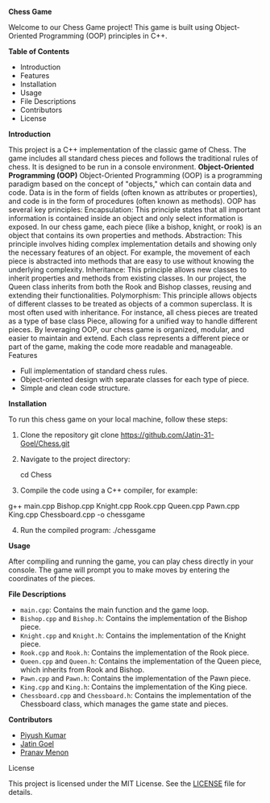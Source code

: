 **Chess Game**

Welcome to our Chess Game project! This game is built using Object-Oriented Programming (OOP) principles in C++.

**Table of Contents**

- Introduction
- Features
- Installation
- Usage
- File Descriptions
- Contributors
- License

**Introduction**

This project is a C++ implementation of the classic game of Chess. The game includes all standard chess pieces and follows the traditional rules of chess. It is designed to be run in a console environment.
**Object-Oriented Programming (OOP)**
Object-Oriented Programming (OOP) is a programming paradigm based on the concept of "objects," which can contain data and code. Data is in the form of fields (often known as attributes or properties), and code is in the form of procedures (often known as methods).
OOP has several key principles:
Encapsulation: This principle states that all important information is contained inside an object and only select information is exposed. In our chess game, each piece (like a bishop, knight, or rook) is an object that contains its own properties and methods.
Abstraction: This principle involves hiding complex implementation details and showing only the necessary features of an object. For example, the movement of each piece is abstracted into methods that are easy to use without knowing the underlying complexity.
Inheritance: This principle allows new classes to inherit properties and methods from existing classes. In our project, the Queen class inherits from both the Rook and Bishop classes, reusing and extending their functionalities.
Polymorphism: This principle allows objects of different classes to be treated as objects of a common superclass. It is most often used with inheritance. For instance, all chess pieces are treated as a type of base class Piece, allowing for a unified way to handle different pieces.
By leveraging OOP, our chess game is organized, modular, and easier to maintain and extend. Each class represents a different piece or part of the game, making the code more readable and manageable.
Features

- Full implementation of standard chess rules.
- Object-oriented design with separate classes for each type of piece.
- Simple and clean code structure.

**Installation**

To run this chess game on your local machine, follow these steps:

1. Clone the repository
    git clone https://github.com/Jatin-31-Goel/Chess.git

2. Navigate to the project directory:
    
    cd Chess
3. Compile the code using a C++ compiler, for example:
    
g++ main.cpp Bishop.cpp Knight.cpp Rook.cpp Queen.cpp Pawn.cpp King.cpp Chessboard.cpp -o chessgame

4. Run the compiled program:
   ./chessgame

**Usage**

After compiling and running the game, you can play chess directly in your console. The game will prompt you to make moves by entering the coordinates of the pieces.

**File Descriptions**

- `main.cpp`: Contains the main function and the game loop.
- `Bishop.cpp` and `Bishop.h`: Contains the implementation of the Bishop piece.
- `Knight.cpp` and `Knight.h`: Contains the implementation of the Knight piece.
- `Rook.cpp` and `Rook.h`: Contains the implementation of the Rook piece.
- `Queen.cpp` and `Queen.h`: Contains the implementation of the Queen piece, which inherits from Rook and Bishop.
- `Pawn.cpp` and `Pawn.h`: Contains the implementation of the Pawn piece.
- `King.cpp` and `King.h`: Contains the implementation of the King piece.
- `Chessboard.cpp` and `Chessboard.h`: Contains the implementation of the Chessboard class, which manages the game state and pieces.

**Contributors**

- [Piyush Kumar](https://github.com/Piyushkumar2004)
- [Jatin Goel](https://github.com/member1)
- [Pranav Menon](https://github.com/member2)

License

This project is licensed under the MIT License. See the [LICENSE](LICENSE) file for details.


